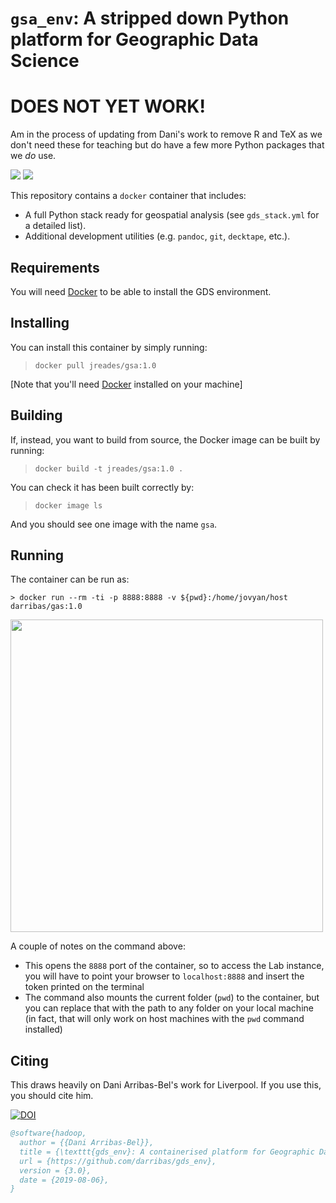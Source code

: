 # `gsa_env`: A stripped down Python platform for Geographic Data Science

# DOES NOT YET WORK! 

Am in the process of updating from Dani's work to remove R and TeX as we don't need these for teaching but do have a few more Python packages that we _do_ use.

[![](https://images.microbadger.com/badges/image/darribas/gds:3.0.svg)](https://microbadger.com/images/darribas/gds:3.0 "Get your own image badge on microbadger.com")
[![](https://images.microbadger.com/badges/version/darribas/gds:3.0.svg)](https://microbadger.com/images/darribas/gds:3.0 "Get your own version badge on microbadger.com")

This repository contains a `docker` container that includes:

* A full Python stack ready for geospatial analysis (see `gds_stack.yml` for a detailed list).
* Additional development utilities (e.g. `pandoc`, `git`, `decktape`, etc.).

## Requirements

You will need [Docker](https://www.docker.com) to be able to install the GDS environment.

## Installing

You can install this container by simply running:

> `docker pull jreades/gsa:1.0`

[Note that you'll need [Docker](https://www.docker.com) installed on your machine]

## Building

If, instead, you want to build from source, the Docker image can be built by running:

> `docker build -t jreades/gsa:1.0 .`

You can check it has been built correctly by:

> `docker image ls`

And you should see one image with the name `gsa`.

## Running

The container can be run as:

```
> docker run --rm -ti -p 8888:8888 -v ${pwd}:/home/jovyan/host darribas/gas:1.0
```

<img src="JupyterLab.png" width="500">

A couple of notes on the command above:

* This opens the `8888` port of the container, so to access the Lab instance,
  you will have to point your browser to `localhost:8888` and insert the token
  printed on the terminal
* The command also mounts the current folder (`pwd`) to the container, but you can replace that with the path to any folder on your local machine (in fact, that will only work on host machines with the `pwd` command installed)

## Citing

This draws heavily on Dani Arribas-Bel's work for Liverpool. If you use this, you should cite him.

[![DOI](https://zenodo.org/badge/65582539.svg)](https://zenodo.org/badge/latestdoi/65582539)

```bibtex
@software{hadoop,
  author = {{Dani Arribas-Bel}},
  title = {\texttt{gds_env}: A containerised platform for Geographic Data Science},
  url = {https://github.com/darribas/gds_env},
  version = {3.0},
  date = {2019-08-06},
}
```
